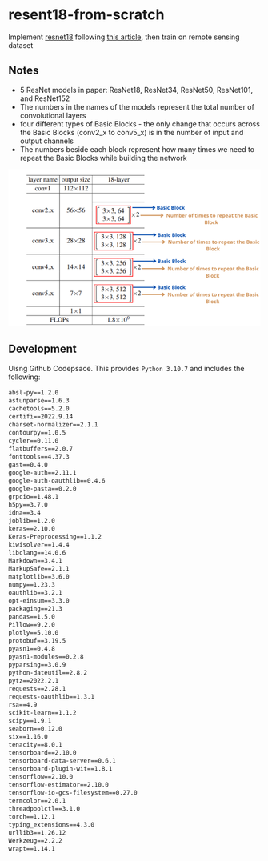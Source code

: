 # resent18-from-scratch
Implement [resnet18](https://arxiv.org/abs/1512.03385) following [this article](https://debuggercafe.com/implementing-resnet18-in-pytorch-from-scratch/), then train on remote sensing dataset

## Notes
- 5 ResNet models in paper: ResNet18, ResNet34, ResNet50, ResNet101, and ResNet152
- The numbers in the names of the models represent the total number of convolutional layers
- four different types of Basic Blocks - the only change that occurs across the Basic Blocks (conv2_x to conv5_x) is in the number of input and output channels
- The numbers beside each block represent how many times we need to repeat the Basic Blocks while building the network

<p align="center">
<img src="images/resnet18-basic-blocks-1.png" width="650">
</p>

## Development
Uisng Github Codepsace. This provides `Python 3.10.7` and includes the following:

```
absl-py==1.2.0
astunparse==1.6.3
cachetools==5.2.0
certifi==2022.9.14
charset-normalizer==2.1.1
contourpy==1.0.5
cycler==0.11.0
flatbuffers==2.0.7
fonttools==4.37.3
gast==0.4.0
google-auth==2.11.1
google-auth-oauthlib==0.4.6
google-pasta==0.2.0
grpcio==1.48.1
h5py==3.7.0
idna==3.4
joblib==1.2.0
keras==2.10.0
Keras-Preprocessing==1.1.2
kiwisolver==1.4.4
libclang==14.0.6
Markdown==3.4.1
MarkupSafe==2.1.1
matplotlib==3.6.0
numpy==1.23.3
oauthlib==3.2.1
opt-einsum==3.3.0
packaging==21.3
pandas==1.5.0
Pillow==9.2.0
plotly==5.10.0
protobuf==3.19.5
pyasn1==0.4.8
pyasn1-modules==0.2.8
pyparsing==3.0.9
python-dateutil==2.8.2
pytz==2022.2.1
requests==2.28.1
requests-oauthlib==1.3.1
rsa==4.9
scikit-learn==1.1.2
scipy==1.9.1
seaborn==0.12.0
six==1.16.0
tenacity==8.0.1
tensorboard==2.10.0
tensorboard-data-server==0.6.1
tensorboard-plugin-wit==1.8.1
tensorflow==2.10.0
tensorflow-estimator==2.10.0
tensorflow-io-gcs-filesystem==0.27.0
termcolor==2.0.1
threadpoolctl==3.1.0
torch==1.12.1
typing_extensions==4.3.0
urllib3==1.26.12
Werkzeug==2.2.2
wrapt==1.14.1
```